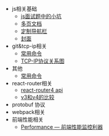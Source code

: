 - js相关基础
  - [js面试题中的小坑](zh-cn/js面试题小坑.md)
  - [多页文档](zh-cn/more-pages.md)
  - [定制导航栏](zh-cn/custom-navbar.md)
  - [封面](zh-cn/cover.md)
- git&tcp-ip相关
  - [常用命令](zh-cn/git.md)
  - [TCP-IP协议关系图](zh-cn/tcp-ip.md)
- 其他
  - [常用命令](zh-cn/git.md)
- react-router相关
  - [react-router4 api](zh-cn/react-router/v4.md)
  - [v3和v4的比较](zh-cn/react-router/v3VSv4.md)
- protobuf 协议  
- webpack相关
- 前端性能相关 
  - [Performance — 前端性能监控利器](/zh-cn/performance/performance.md)